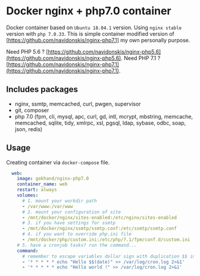 # Docker nginx + php7.0 container

Docker container based on `Ubuntu 18.04.1` version. Using `nginx stable` version with `php 7.0.33`. This is simple container modified version of [https://github.com/navidonskis/nginx-php7.1] my own personally purpose. 

Need PHP 5.6 ? [https://github.com/navidonskis/nginx-php5.6](https://github.com/navidonskis/nginx-php5.6).
Need PHP 7.1 ? [https://github.com/navidonskis/nginx-php7.1](https://github.com/navidonskis/nginx-php7.1).

## Includes packages

 * nginx, ssmtp, memcached, curl, pwgen, supervisor
 * git, composer
 * php 7.0 (fpm, cli, mysql, apc, curl, gd, intl, mcrypt, mbstring, memcache, memcached, sqlite, tidy, xmlrpc, xsl, pgsql,  ldap, sybase, odbc, soap, json, redis)

## Usage

Creating container via `docker-compose` file.

```yaml
  web:
    image: gokhand/nginx-php7.0
    container_name: web
    restart: always
    volumes:
      # 1. mount your workdir path
      - /var/www:/var/www
      # 2. mount your configuration of site
      - /mnt/docker/nginx/sites-enabled:/etc/nginx/sites-enabled
      # 3. if you have settings for ssmtp
      - /mnt/docker/nginx/ssmtp/ssmtp.conf:/etc/ssmtp/ssmtp.conf
      # 4. if you want to override php.ini file
      - /mnt/docker/php/custom.ini:/etc/php/7.1/fpm/conf.d/custom.ini
    # 5. have a cronjob tasks? run the command...
    command:
      # remember to escape variables dollar sign with duplication $$ instead $
      - '* * * * * echo "Hello $$(date)" >> /var/log/cron.log 2>&1'
      - '* * * * * echo "Hello world !" >> /var/log/cron.log 2>&1'
```
